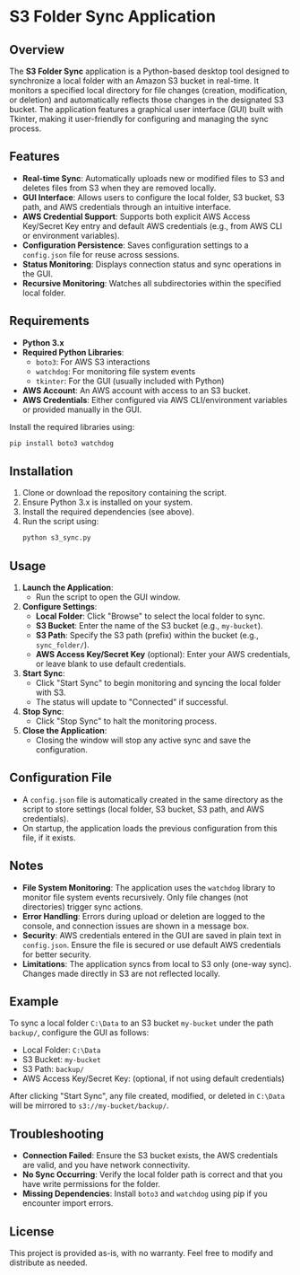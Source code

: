 # S3 Folder Sync Application

## Overview
The **S3 Folder Sync** application is a Python-based desktop tool designed to synchronize a local folder with an Amazon S3 bucket in real-time. It monitors a specified local directory for file changes (creation, modification, or deletion) and automatically reflects those changes in the designated S3 bucket. The application features a graphical user interface (GUI) built with Tkinter, making it user-friendly for configuring and managing the sync process.

## Features
- **Real-time Sync**: Automatically uploads new or modified files to S3 and deletes files from S3 when they are removed locally.
- **GUI Interface**: Allows users to configure the local folder, S3 bucket, S3 path, and AWS credentials through an intuitive interface.
- **AWS Credential Support**: Supports both explicit AWS Access Key/Secret Key entry and default AWS credentials (e.g., from AWS CLI or environment variables).
- **Configuration Persistence**: Saves configuration settings to a `config.json` file for reuse across sessions.
- **Status Monitoring**: Displays connection status and sync operations in the GUI.
- **Recursive Monitoring**: Watches all subdirectories within the specified local folder.

## Requirements
- **Python 3.x**
- **Required Python Libraries**:
  - `boto3`: For AWS S3 interactions
  - `watchdog`: For monitoring file system events
  - `tkinter`: For the GUI (usually included with Python)
- **AWS Account**: An AWS account with access to an S3 bucket.
- **AWS Credentials**: Either configured via AWS CLI/environment variables or provided manually in the GUI.

Install the required libraries using:
```bash
pip install boto3 watchdog
```

## Installation
1. Clone or download the repository containing the script.
2. Ensure Python 3.x is installed on your system.
3. Install the required dependencies (see above).
4. Run the script using:
   ```bash
   python s3_sync.py
   ```

## Usage
1. **Launch the Application**:
   - Run the script to open the GUI window.
2. **Configure Settings**:
   - **Local Folder**: Click "Browse" to select the local folder to sync.
   - **S3 Bucket**: Enter the name of the S3 bucket (e.g., `my-bucket`).
   - **S3 Path**: Specify the S3 path (prefix) within the bucket (e.g., `sync_folder/`).
   - **AWS Access Key/Secret Key** (optional): Enter your AWS credentials, or leave blank to use default credentials.
3. **Start Sync**:
   - Click "Start Sync" to begin monitoring and syncing the local folder with S3.
   - The status will update to "Connected" if successful.
4. **Stop Sync**:
   - Click "Stop Sync" to halt the monitoring process.
5. **Close the Application**:
   - Closing the window will stop any active sync and save the configuration.

## Configuration File
- A `config.json` file is automatically created in the same directory as the script to store settings (local folder, S3 bucket, S3 path, and AWS credentials).
- On startup, the application loads the previous configuration from this file, if it exists.

## Notes
- **File System Monitoring**: The application uses the `watchdog` library to monitor file system events recursively. Only file changes (not directories) trigger sync actions.
- **Error Handling**: Errors during upload or deletion are logged to the console, and connection issues are shown in a message box.
- **Security**: AWS credentials entered in the GUI are saved in plain text in `config.json`. Ensure the file is secured or use default AWS credentials for better security.
- **Limitations**: The application syncs from local to S3 only (one-way sync). Changes made directly in S3 are not reflected locally.

## Example
To sync a local folder `C:\Data` to an S3 bucket `my-bucket` under the path `backup/`, configure the GUI as follows:
- Local Folder: `C:\Data`
- S3 Bucket: `my-bucket`
- S3 Path: `backup/`
- AWS Access Key/Secret Key: (optional, if not using default credentials)

After clicking "Start Sync", any file created, modified, or deleted in `C:\Data` will be mirrored to `s3://my-bucket/backup/`.

## Troubleshooting
- **Connection Failed**: Ensure the S3 bucket exists, the AWS credentials are valid, and you have network connectivity.
- **No Sync Occurring**: Verify the local folder path is correct and that you have write permissions for the folder.
- **Missing Dependencies**: Install `boto3` and `watchdog` using pip if you encounter import errors.

## License
This project is provided as-is, with no warranty. Feel free to modify and distribute as needed.